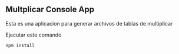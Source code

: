 ## Multplicar Console App

Esta es una aplicacion para generar archivos de tablas de multiplicar

Ejecutar este comando 

```
npm install
```